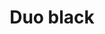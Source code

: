 ---
title: Duo black
date: 
draft: false

# descripcion
description : Aros colgantes en plata 925 y onix.

materials: Plata 925

color: 

dimensions: Largo 3,20 cm

code: 01-01-1038

type: "Aros"

categories: []

price: $4.860,00

price_eftvo: $4.130,00

# Images
# first image will be shown in the product page
images:
  # - image: "images/path_to_image"
  # La ubicacion de las imagenes es imagenes/Aros/Aros.Colgantes/01-01-1038-duo-black
  - image: "./images/aros/colgantes/01-01-1038-duo-black_a.jpg"
  - image: "./images/aros/colgantes/01-01-1038-duo-black_b.jpg"
---